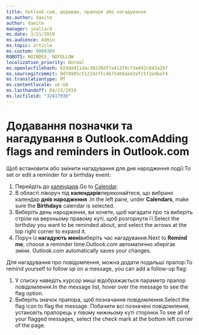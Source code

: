 ```yaml
---
title: Outlook.com, додавши, прапори або нагадування
ms.author: daeite
author: daeite
manager: joallard
ms.date: 3/21/2019
ms.audience: Admin
ms.topic: article
ms.custom: 9000304
ROBOTS: NOINDEX, NOFOLLOW
localization_priority: Normal
ms.openlocfilehash: 62dda911dac38220df7a413f9cf3e042c643a2bf
ms.sourcegitcommit: 9d78905c512192ffc4675468abd2efc5f2e4baf4
ms.translationtype: MT
ms.contentlocale: uk-UA
ms.lasthandoff: 04/23/2019
ms.locfileid: "32417938"
---
```

# <a name="adding-flags-and-reminders-in-outlookcom"></a><span data-ttu-id="0df10-102">Додавання позначки та нагадування в Outlook.com</span><span class="sxs-lookup"><span data-stu-id="0df10-102">Adding flags and reminders in Outlook.com</span></span>

<span data-ttu-id="0df10-103">Щоб встановити або змінити нагадування для дня народження події:</span><span class="sxs-lookup"><span data-stu-id="0df10-103">To set or edit a reminder for a birthday event:</span></span>

1. <span data-ttu-id="0df10-104">Перейдіть до [календаря](https://outlook.live.com/calendar/).</span><span class="sxs-lookup"><span data-stu-id="0df10-104">Go to [Calendar](https://outlook.live.com/calendar/).</span></span>
1. <span data-ttu-id="0df10-105">В області ліворуч під **календарів**переконайтеся, що вибрано календар **днів народження** .</span><span class="sxs-lookup"><span data-stu-id="0df10-105">In the left pane, under **Calendars**, make sure the **Birthdays** calendar is selected.</span></span>
1. <span data-ttu-id="0df10-106">Виберіть день народження, ви хочете, щоб нагадати про та виберіть стріли на верхньому правому куті, щоб розгорнути її.</span><span class="sxs-lookup"><span data-stu-id="0df10-106">Select the birthday you want to be reminded about, and select the arrows at the top right corner to expand it.</span></span>
1. <span data-ttu-id="0df10-107">Поруч із **нагадують мені**виберіть час нагадування.</span><span class="sxs-lookup"><span data-stu-id="0df10-107">Next to **Remind me**, choose a reminder time.</span></span><span data-ttu-id="0df10-108">Outlook.com автоматично зберігає зміни.</span><span class="sxs-lookup"><span data-stu-id="0df10-108"> Outlook.com automatically saves your changes.</span></span>

<span data-ttu-id="0df10-109">Для нагадування про повідомлення, можна додати подальші прапор:</span><span class="sxs-lookup"><span data-stu-id="0df10-109">To remind yourself to follow up on a message, you can add a follow-up flag:</span></span>

1. <span data-ttu-id="0df10-110">У списку наведіть курсор миші відображається параметр прапор повідомлення.</span><span class="sxs-lookup"><span data-stu-id="0df10-110">In the message list, hover over the message to see the flag option.</span></span>
1. <span data-ttu-id="0df10-111">Виберіть значок прапора, щоб позначання повідомлення.</span><span class="sxs-lookup"><span data-stu-id="0df10-111">Select the flag icon to flag the message.</span></span> <span data-ttu-id="0df10-112">Побачити всі позначені повідомлення, установіть прапорець у лівому нижньому куті сторінки.</span><span class="sxs-lookup"><span data-stu-id="0df10-112">To see all of your flagged messages, select the check mark at the bottom left corner of the page.</span></span>
